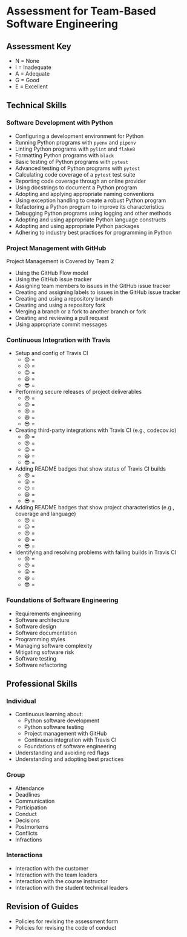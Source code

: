 # Assessment for Team-Based Software Engineering

## Assessment Key

* N = None
* I = Inadequate
* A = Adequate
* G = Good
* E = Excellent

## Technical Skills

### Software Development with Python

* Configuring a development environment for Python
* Running Python programs with `pyenv` and `pipenv`
* Linting Python programs with `pylint` and `flake8`
* Formatting Python programs with `black`
* Basic testing of Python programs with `pytest`
* Advanced testing of Python programs with `pytest`
* Calculating code coverage of a `pytest` test suite
* Reporting code coverage through an online provider
* Using docstrings to document a Python program
* Adopting and applying appropriate naming conventions
* Using exception handling to create a robust Python program
* Refactoring a Python program to improve its characteristics
* Debugging Python programs using logging and other methods
* Adopting and using appropriate Python language constructs
* Adopting and using appropriate Python packages
* Adhering to industry best practices for programming in Python

### Project Management with GitHub

Project Management is Covered by Team 2

* Using the GitHub Flow model
* Using the GitHub issue tracker
* Assigning team members to issues in the GitHub issue tracker
* Creating and assigning labels to issues in the GitHub issue tracker
* Creating and using a repository branch
* Creating and using a repository fork
* Merging a branch or a fork to another branch or fork
* Creating and reviewing a pull request
* Using appropriate commit messages

### Continuous Integration with Travis

* Setup and config of Travis CI
  * :disappointed: =
  * :confused: =
  * :neutral_face: =
  * :smiley: =
  * :sunglasses: =
* Performing secure releases of project deliverables
  * :disappointed: =
  * :confused: =
  * :neutral_face: =
  * :smiley: =
  * :sunglasses: =
* Creating third-party integrations with Travis CI (e.g., codecov.io)
  * :disappointed: =
  * :confused: =
  * :neutral_face: =
  * :smiley: =
  * :sunglasses: =
* Adding README badges that show status of Travis CI builds
  * :disappointed: =
  * :confused: =
  * :neutral_face: =
  * :smiley: =
  * :sunglasses: =
* Adding README badges that show project characteristics (e.g., coverage and
  language)
  * :disappointed: =
  * :confused: =
  * :neutral_face: =
  * :smiley: =
  * :sunglasses: =
* Identifying and resolving problems with failing builds in Travis CI
  * :disappointed: =
  * :confused: =
  * :neutral_face: =
  * :smiley: =
  * :sunglasses: =

### Foundations of Software Engineering

* Requirements engineering
* Software architecture
* Software design
* Software documentation
* Programming styles
* Managing software complexity
* Mitigating software risk
* Software testing
* Software refactoring

## Professional Skills

### Individual

* Continuous learning about:
  * Python software development
  * Python software testing
  * Project management with GitHub
  * Continuous integration with Travis CI
  * Foundations of software engineering
* Understanding and avoiding red flags
* Understanding and adopting best practices

### Group

* Attendance
* Deadlines
* Communication
* Participation
* Conduct
* Decisions
* Postmortems
* Conflicts
* Infractions

### Interactions

* Interaction with the customer
* Interaction with the team leaders
* Interaction with the course instructor
* Interaction with the student technical leaders

## Revision of Guides

* Policies for revising the assessment form
* Policies for revising the code of conduct

